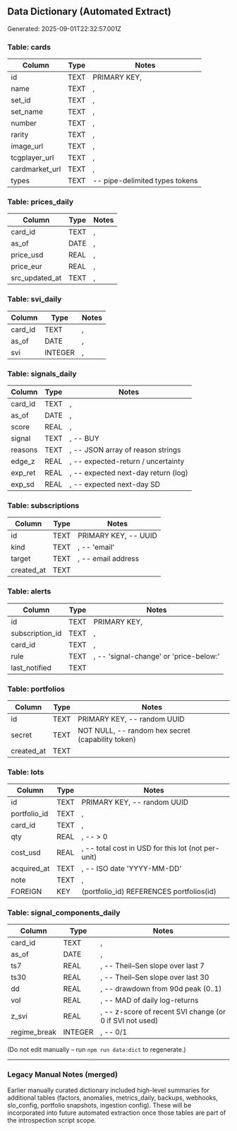 ## Data Dictionary (Automated Extract)

Generated: 2025-09-01T22:32:57.001Z

### Table: cards
Column | Type | Notes
------ | ---- | -----
id | TEXT | PRIMARY KEY,
name | TEXT | ,
set_id | TEXT | ,
set_name | TEXT | ,
number | TEXT | ,
rarity | TEXT | ,
image_url | TEXT | ,
tcgplayer_url | TEXT | ,
cardmarket_url | TEXT | ,
types | TEXT | -- pipe-delimited types tokens

### Table: prices_daily
Column | Type | Notes
------ | ---- | -----
card_id | TEXT | ,
as_of | DATE | ,
price_usd | REAL | ,
price_eur | REAL | ,
src_updated_at | TEXT | ,

### Table: svi_daily
Column | Type | Notes
------ | ---- | -----
card_id | TEXT | ,
as_of | DATE | ,
svi | INTEGER | ,

### Table: signals_daily
Column | Type | Notes
------ | ---- | -----
card_id | TEXT | ,
as_of | DATE | ,
score | REAL | ,
signal | TEXT | ,         -- BUY | HOLD | SELL
reasons | TEXT | ,        -- JSON array of reason strings
edge_z | REAL | ,         -- expected-return / uncertainty
exp_ret | REAL | ,        -- expected next-day return (log)
exp_sd | REAL | ,         -- expected next-day SD

### Table: subscriptions
Column | Type | Notes
------ | ---- | -----
id | TEXT | PRIMARY KEY,              -- UUID
kind | TEXT | ,                        -- 'email'
target | TEXT | ,                      -- email address
created_at | TEXT | 

### Table: alerts
Column | Type | Notes
------ | ---- | -----
id | TEXT | PRIMARY KEY,
subscription_id | TEXT | ,
card_id | TEXT | ,
rule | TEXT | ,                        -- 'signal-change' or 'price-below:<num>'
last_notified | TEXT | 

### Table: portfolios
Column | Type | Notes
------ | ---- | -----
id | TEXT | PRIMARY KEY,        -- random UUID
secret | TEXT | NOT NULL,       -- random hex secret (capability token)
created_at | TEXT | 

### Table: lots
Column | Type | Notes
------ | ---- | -----
id | TEXT | PRIMARY KEY,        -- random UUID
portfolio_id | TEXT | ,
card_id | TEXT | ,
qty | REAL | ,                   -- > 0
cost_usd | REAL | ,              -- total cost in USD for this lot (not per-unit)
acquired_at | TEXT | ,           -- ISO date 'YYYY-MM-DD'
note | TEXT | ,
FOREIGN | KEY | (portfolio_id) REFERENCES portfolios(id)

### Table: signal_components_daily
Column | Type | Notes
------ | ---- | -----
card_id | TEXT | ,
as_of | DATE | ,
ts7 | REAL | ,          -- Theil–Sen slope over last 7
ts30 | REAL | ,         -- Theil–Sen slope over last 30
dd | REAL | ,           -- drawdown from 90d peak (0..1)
vol | REAL | ,          -- MAD of daily log-returns
z_svi | REAL | ,        -- z-score of recent SVI change (or 0 if SVI not used)
regime_break | INTEGER | , -- 0/1


(Do not edit manually – run `npm run data:dict` to regenerate.)

---
### Legacy Manual Notes (merged)
Earlier manually curated dictionary included high-level summaries for additional tables (factors, anomalies, metrics_daily, backups, webhooks, slo_config, portfolio snapshots, ingestion config). These will be incorporated into future automated extraction once those tables are part of the introspection script scope.
